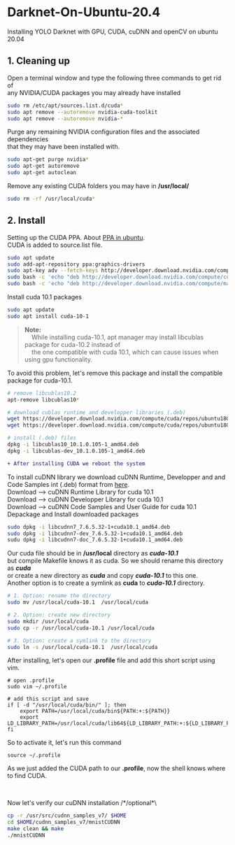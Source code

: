 # Darknet-On-Ubuntu-20.4
Installing  YOLO Darknet  with GPU, CUDA, cuDNN and openCV  on  ubuntu 20.04

## 1. Cleaning up
Open a terminal window and type the following three commands to get rid of  
any NVIDIA/CUDA packages you may already have installed  
```bash
sudo rm /etc/apt/sources.list.d/cuda*
sudo apt remove --autoremove nvidia-cuda-toolkit
sudo apt remove --autoremove nvidia-*
```
Purge any remaining NVIDIA configuration files and the associated dependencies  
that they may have been installed with.
```bash
sudo apt-get purge nvidia*
sudo apt-get autoremove
sudo apt-get autoclean
```
 Remove any existing CUDA folders you may have in **/usr/local/**
 ```bash
 sudo rm -rf /usr/local/cuda*
 ```
 ## 2. Install
 Setting up the CUDA PPA.  About [PPA in ubuntu](https://itsfoss.com/ppa-guide/).  
 CUDA is added to source.list file.  
```bash
sudo apt update
sudo add-apt-repository ppa:graphics-drivers
sudo apt-key adv --fetch-keys http://developer.download.nvidia.com/compute/cuda/repos/ubuntu1804/x86_64/7fa2af80.pub
sudo bash -c 'echo "deb http://developer.download.nvidia.com/compute/cuda/repos/ubuntu1804/x86_64 /" > /etc/apt/sources.list.d/cuda.list'
sudo bash -c 'echo "deb http://developer.download.nvidia.com/compute/machine-learning/repos/ubuntu1804/x86_64 /" > /etc/apt/sources.list.d/cuda_learn.list'
```
Install cuda 10.1 packages
```bash
sudo apt update
sudo apt install cuda-10-1
```
>**Note:**  
>&nbsp;&nbsp;&nbsp;  While installing cuda-10.1, apt manager may install libcublas package for cuda-10.2 instead of  
>&nbsp;&nbsp;&nbsp;  the one compatible with cuda 10.1, which can cause issues when using gpu functionality.  

To avoid this problem, let's remove this package and install the compatible package for cuda-10.1.  
```bash
# remove libcublas10.2
apt-remove libcublas10* 

# download cublas runtime and developper libraries (.deb)
wget https://developer.download.nvidia.com/compute/cuda/repos/ubuntu1804/x86_64/libcublas10_10.1.0.105-1_amd64.deb      
wget https://developer.download.nvidia.com/compute/cuda/repos/ubuntu1804/x86_64/libcublas-dev_10.1.0.105-1_amd64.deb

# install (.deb) files
dpkg -i libcublas10_10.1.0.105-1_amd64.deb
dpkg -i libcublas-dev_10.1.0.105-1_amd64.deb
```

```diff
+ After installing CUDA we reboot the system
```

To install cuDNN library we download cuDNN Runtime, Developper and and Code Samples int (.deb)  format from [here](http://developer.download.nvidia.com/compute/machine-learning/repos/ubuntu1804/x86_64/).  
Download -->  cuDNN Runtime Library  for cuda 10.1  
Download -->  cuDNN Developper Library  for cuda 10.1   
Download -->  cuDNN Code Samples and User Guide  for cuda 10.1  
Depackage and Install downloaded packages
```bash
sudo dpkg -i libcudnn7_7.6.5.32-1+cuda10.1_amd64.deb
sudo dpkg -i libcudnn7-dev_7.6.5.32-1+cuda10.1_amd64.deb
sudu dpkg -i libcudnn7-doc_7.6.5.32-1+cuda10.1_amd64.deb
```
Our cuda file should be in **/usr/local** directory as ***cuda-10.1***  
but compile Makefile knows it as cuda. So we should rename this directory as ***cuda***  
or create a new directory as ***cuda*** and copy ***cuda-10.1*** to this one.  
Another option is to create a symlink as **cuda** to ***cuda-10.1*** directory.  
```bash
# 1. Option: rename the directory
sudo mv /usr/local/cuda-10.1  /usr/local/cuda

# 2. Option: create new directory
sudo mkdir /usr/local/cuda
sudo cp -r /usr/local/cuda-10.1 /usr/local/cuda

# 3. Option: create a symlink to the directory
sudo ln -s /usr/local/cuda-10.1  /usr/local/cuda
```
After installing, let's open our **.profile** file and add this short script using vim.  
```
# open .profile
sudo vim ~/.profile

# add this script and save
if [ -d "/usr/local/cuda/bin/" ]; then
    export PATH=/usr/local/cuda/bin${PATH:+:${PATH}}
    export LD_LIBRARY_PATH=/usr/local/cuda/lib64${LD_LIBRARY_PATH:+:${LD_LIBRARY_PATH}}
fi
```
So to activate it, let's run this command
```
source ~/.profile
```
As we just added the CUDA path to our **.profile**, now the shell knows where to find CUDA.  

<br />

Now let's verify our cuDNN installation  /*/optional\*\
```bash
cp -r /usr/src/cudnn_samples_v7/ $HOME
cd $HOME/cudnn_samples_v7/mnistCUDNN
make clean && make
./mnistCUDNN
```


